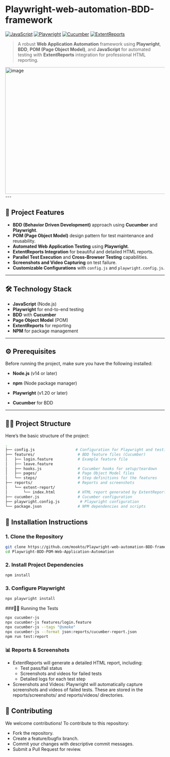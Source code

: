 # Playwright-web-automation-BDD-framework

[![JavaScript](https://img.shields.io/badge/JavaScript-v14%2B-blue)](https://developer.mozilla.org/en-US/docs/Web/JavaScript)
[![Playwright](https://img.shields.io/badge/Playwright-v1.20.0-blue)](https://playwright.dev/)
[![Cucumber](https://img.shields.io/badge/Cucumber-BDD-yellowgreen)](https://cucumber.io/)
[![ExtentReports](https://img.shields.io/badge/ExtentReports-HTML%20Reports-brightgreen)](https://www.extentreports.com/)

> A robust **Web Application Automation** framework using **Playwright**, **BDD**, **POM (Page Object Model)**, and **JavaScript** for automated testing with **ExtentReports** integration for professional HTML reporting.
<img width="646" height="400" alt="image" src="https://github.com/user-attachments/assets/5f5305d0-b842-483d-8e8b-143df16e8677" />
---

## 🚀 Project Features

- **BDD (Behavior Driven Development)** approach using **Cucumber** and **Playwright**.
- **POM (Page Object Model)** design pattern for test maintenance and reusability.
- **Automated Web Application Testing** using **Playwright**.
- **ExtentReports Integration** for beautiful and detailed HTML reports.
- **Parallel Test Execution** and **Cross-Browser Testing** capabilities.
- **Screenshots and Video Capturing** on test failure.
- **Customizable Configurations** with `config.js` and `playwright.config.js`.

---

## 🛠 Technology Stack

- **JavaScript** (Node.js)
- **Playwright** for end-to-end testing
- **BDD** with **Cucumber**
- **Page Object Model** (POM)
- **ExtentReports** for reporting
- **NPM** for package management

---

## ⚙️ Prerequisites

Before running the project, make sure you have the following installed:

- **Node.js** (v14 or later)
- **npm** (Node package manager)
- **Playwright** (v1.20 or later)

- **Cucumber** for BDD

---
## 🧑‍💻 Project Structure
Here’s the basic structure of the project:
```bash
.
├── config.js                  # Configuration for Playwright and testing
├── features/                   # BDD feature files (Cucumber)
│   ├── login.feature           # Example feature file
│   ├── leave.feature
│   ├── hooks.js                # Cucumber hooks for setup/teardown
│   ├── pages/                  # Page Object Model files
│   └── steps/                  # Step definitions for the features
├── reports/                    # Reports and screenshots
│   └── extent-report/
│       └── index.html          # HTML report generated by ExtentReports
├── cucumber.js                 # Cucumber configuration
├── playwright.config.js         # Playwright configuration
└── package.json                # NPM dependencies and scripts

```
## 📝 Installation Instructions

### 1. Clone the Repository

```bash
git clone https://github.com/mookto/Playwright-web-automation-BDD-framework.git
cd Playwright-BDD-POM-Web-Application-Automation
```
### 2. Install Project Dependencies
```bash
npm install
```
### 3. Configure Playwright
```bash
npx playwright install
```
###🏃‍♂️ Running the Tests 
```bash
npx cucumber-js
npx cucumber-js features/login.feature
npx cucumber-js --tags "@smoke"
npx cucumber-js --format json:reports/cucumber-report.json
npm run test:report
```
### 📊 Reports & Screenshots

- ExtentReports will generate a detailed HTML report, including:
  - Test pass/fail status
  - Screenshots and videos for failed tests
  - Detailed logs for each test step
- Screenshots and Videos: Playwright will automatically capture screenshots and videos of failed tests. These are stored in the reports/screenshots/ and reports/videos/ directories.



## 🤝 Contributing

We welcome contributions! To contribute to this repository:
- Fork the repository.
- Create a feature/bugfix branch.
- Commit your changes with descriptive commit messages.
- Submit a Pull Request for review.
